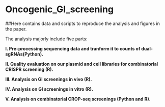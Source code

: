 # Oncogenic_GI_screening
##Here contains data and scripts to reproduce the analysis and figures in the paper.

The analysis majorly include five parts:

**I. Pre-processing sequencing data and tranform it to counts of dual-sgRNAs(Python).**

**II. Quality evaluation on our plasmid and cell libraries for combinatorial CRISPR screening (R).**

**III. Analysis on GI screenings in vivo (R).**

**IV. Analysis on GI screenings in vitro (R).**

**V. Analysis on combinatorial CROP-seq screenings (Python and R).**
